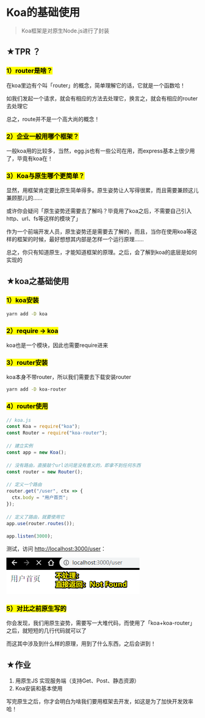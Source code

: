 # Koa的基础使用


> Koa框架是对原生Node.js进行了封装

## ★TPR ？

### <mark>1）router是啥？</mark>

在koa里边有个叫「router」的概念，简单理解它的话，它就是一个函数哈！

如我们发起一个请求，就会有相应的方法去处理它，换言之，就会有相应的router去处理它

总之，route并不是一个高大尚的概念！

### <mark>2）企业一般用哪个框架？</mark>

一般koa用的比较多，当然，egg.js也有一些公司在用，而express基本上很少用了，毕竟有koa在！

### <mark>3）Koa与原生哪个更简单？</mark>

显然，用框架肯定要比原生简单得多。原生姿势让人写得很累，而且需要兼顾这儿兼顾那儿的……

或许你会疑问「原生姿势还需要去了解吗？毕竟用了koa之后，不需要自己引入http、url、fs等这样的模块了」

作为一个前端开发人员，原生姿势还是需要去了解的，而且，当你在使用koa等这样的框架的时候，最好想想其内部是怎样一个运行原理……

总之，你只有知道原生，才能知道框架的原理。之后，会了解到koa的底层是如何实现的

## ★koa之基础使用

### <mark>1）koa安装</mark>

``` bash
yarn add -D koa
```

### <mark>2）require -> koa</mark>

koa也是一个模块，因此也需要require进来

### <mark>3）router安装</mark>

koa本身不带router，所以我们需要去下载安装router

``` bash
yarn add -D koa-router
```

### <mark>4）router使用</mark>

``` js
// koa.js
const Koa = require("koa");
const Router = require("koa-router");

// 建立实例
const app = new Koa();

// 没有路由，直接敲个url访问是没有意义的，即拿不到任何东西
const router = new Router();

// 定义一个路由
router.get("/user", ctx => {
  ctx.body = "用户首页";
});

// 定义了路由，就要使用它
app.use(router.routes());

app.listen(3000);
```

测试，访问 <http://localhost:3000/user>：

![测试router](assets/img/2020-01-10-23-08-00.png)

### <mark>5）对比之前原生写的</mark>

你会发现，我们用原生姿势，需要写一大堆代码，而使用了「koa+koa-router」之后，就短短的几行代码就可以了

而这其中涉及到什么样的原理，用到了什么东西，之后会讲到！


## ★作业

1. 用原生JS 实现服务端（支持Get、Post、静态资源）
2. Koa安装和基本使用

写完原生之后，你才会明白为啥我们要用框架去开发，如这是为了加快开发效率哈！







